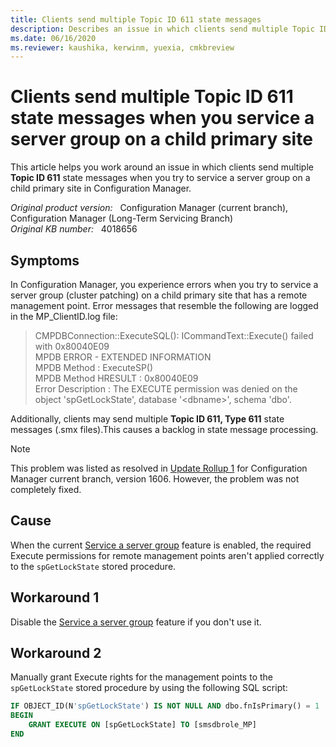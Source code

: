 ```yaml
---
title: Clients send multiple Topic ID 611 state messages
description: Describes an issue in which clients send multiple Topic ID 611 state messages when you try to service a server group on a child primary site. Provides a workaround.
ms.date: 06/16/2020
ms.reviewer: kaushika, kerwinm, yuexia, cmkbreview
---
```

# Clients send multiple Topic ID 611 state messages when you service a server group on a child primary site

This article helps you work around an issue in which clients send multiple **Topic ID 611** state messages when you try to service a server group on a child primary site in Configuration Manager.

_Original product version:_ &nbsp; Configuration Manager (current branch), Configuration Manager (Long-Term Servicing Branch)  
_Original KB number:_ &nbsp; 4018656

## Symptoms

In Configuration Manager, you experience errors when you try to service a server group (cluster patching) on a child primary site that has a remote management point. Error messages that resemble the following are logged in the MP_ClientID.log file:

> CMPDBConnection::ExecuteSQL(): ICommandText::Execute() failed with 0x80040E09  
> MPDB ERROR - EXTENDED INFORMATION  
> MPDB Method : ExecuteSP()  
> MPDB Method HRESULT : 0x80040E09  
> Error Description : The EXECUTE permission was denied on the object 'spGetLockState', database '\<dbname>', schema 'dbo'.

Additionally, clients may send multiple **Topic ID 611, Type 611** state messages (.smx files).This causes a backlog in state message processing.

> [!NOTE]
> This problem was listed as resolved in [Update Rollup 1](https://support.microsoft.com/help/3186654) for Configuration Manager current branch, version 1606. However, the problem was not completely fixed.

## Cause

When the current [Service a server group](/mem/configmgr/sum/deploy-use/service-a-server-group) feature is enabled, the required Execute permissions for remote management points aren't applied correctly to the `spGetLockState` stored procedure.

## Workaround 1

Disable the [Service a server group](/mem/configmgr/sum/deploy-use/service-a-server-group) feature if you don't use it.

## Workaround 2

Manually grant Execute rights for the management points to the `spGetLockState` stored procedure by using the following SQL script:

```sql
IF OBJECT_ID(N'spGetLockState') IS NOT NULL AND dbo.fnIsPrimary() = 1
BEGIN
    GRANT EXECUTE ON [spGetLockState] TO [smsdbrole_MP]
END
```
